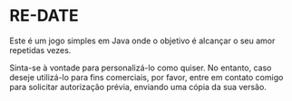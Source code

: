 # RE-DATE
Este é um jogo simples em Java onde o objetivo é alcançar o seu amor repetidas vezes. 

Sinta-se à vontade para personalizá-lo como quiser. No entanto, caso deseje utilizá-lo para fins comerciais, por favor, entre em contato comigo para solicitar autorização prévia, enviando uma cópia da sua versão.
